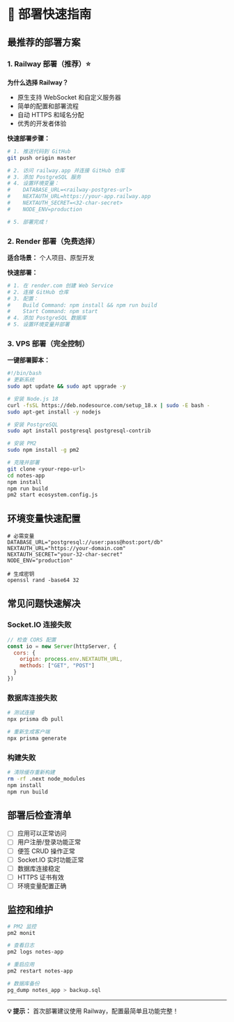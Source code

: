# 🚀 部署快速指南

## 最推荐的部署方案

### 1. Railway 部署（推荐）⭐

**为什么选择 Railway？**
- 原生支持 WebSocket 和自定义服务器
- 简单的配置和部署流程
- 自动 HTTPS 和域名分配
- 优秀的开发者体验

**快速部署步骤：**
```bash
# 1. 推送代码到 GitHub
git push origin master

# 2. 访问 railway.app 并连接 GitHub 仓库
# 3. 添加 PostgreSQL 服务
# 4. 设置环境变量：
#    DATABASE_URL=<railway-postgres-url>
#    NEXTAUTH_URL=https://your-app.railway.app
#    NEXTAUTH_SECRET=<32-char-secret>
#    NODE_ENV=production

# 5. 部署完成！
```

### 2. Render 部署（免费选择）

**适合场景：** 个人项目、原型开发

**快速部署：**
```bash
# 1. 在 render.com 创建 Web Service
# 2. 连接 GitHub 仓库
# 3. 配置：
#    Build Command: npm install && npm run build
#    Start Command: npm start
# 4. 添加 PostgreSQL 数据库
# 5. 设置环境变量并部署
```

### 3. VPS 部署（完全控制）

**一键部署脚本：**
```bash
#!/bin/bash
# 更新系统
sudo apt update && sudo apt upgrade -y

# 安装 Node.js 18
curl -fsSL https://deb.nodesource.com/setup_18.x | sudo -E bash -
sudo apt-get install -y nodejs

# 安装 PostgreSQL
sudo apt install postgresql postgresql-contrib

# 安装 PM2
sudo npm install -g pm2

# 克隆并部署
git clone <your-repo-url>
cd notes-app
npm install
npm run build
pm2 start ecosystem.config.js
```

## 环境变量快速配置

```env
# 必需变量
DATABASE_URL="postgresql://user:pass@host:port/db"
NEXTAUTH_URL="https://your-domain.com"
NEXTAUTH_SECRET="your-32-char-secret"
NODE_ENV="production"

# 生成密钥
openssl rand -base64 32
```

## 常见问题快速解决

### Socket.IO 连接失败
```javascript
// 检查 CORS 配置
const io = new Server(httpServer, {
  cors: {
    origin: process.env.NEXTAUTH_URL,
    methods: ["GET", "POST"]
  }
})
```

### 数据库连接失败
```bash
# 测试连接
npx prisma db pull

# 重新生成客户端
npx prisma generate
```

### 构建失败
```bash
# 清除缓存重新构建
rm -rf .next node_modules
npm install
npm run build
```

## 部署后检查清单

- [ ] 应用可以正常访问
- [ ] 用户注册/登录功能正常
- [ ] 便签 CRUD 操作正常
- [ ] Socket.IO 实时功能正常
- [ ] 数据库连接稳定
- [ ] HTTPS 证书有效
- [ ] 环境变量配置正确

## 监控和维护

```bash
# PM2 监控
pm2 monit

# 查看日志
pm2 logs notes-app

# 重启应用
pm2 restart notes-app

# 数据库备份
pg_dump notes_app > backup.sql
```

---
**💡 提示：** 首次部署建议使用 Railway，配置最简单且功能完整！
